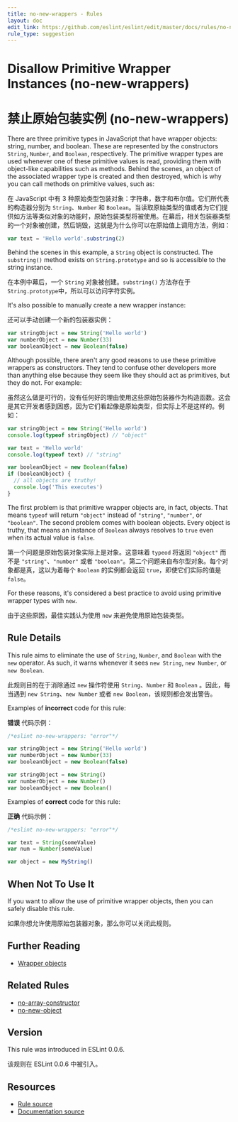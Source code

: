 ```yaml
---
title: no-new-wrappers - Rules
layout: doc
edit_link: https://github.com/eslint/eslint/edit/master/docs/rules/no-new-wrappers.md
rule_type: suggestion
---
```


<!-- Note: No pull requests accepted for this file. See README.md in the root directory for details. -->

# Disallow Primitive Wrapper Instances (no-new-wrappers)

# 禁止原始包装实例 (no-new-wrappers)

There are three primitive types in JavaScript that have wrapper objects: string, number, and boolean. These are represented by the constructors `String`, `Number`, and `Boolean`, respectively. The primitive wrapper types are used whenever one of these primitive values is read, providing them with object-like capabilities such as methods. Behind the scenes, an object of the associated wrapper type is created and then destroyed, which is why you can call methods on primitive values, such as:

在 JavaScript 中有 3 种原始类型包装对象：字符串，数字和布尔值。它们所代表的构造器分别为 `String`、`Number` 和 `Boolean`。当读取原始类型的值或者为它们提供如方法等类似对象的功能时，原始包装类型将被使用。在幕后，相关包装器类型的一个对象被创建，然后销毁，这就是为什么你可以在原始值上调用方法，例如：

```js
var text = 'Hello world'.substring(2)
```

Behind the scenes in this example, a `String` object is constructed. The `substring()` method exists on `String.prototype` and so is accessible to the string instance.

在本例中幕后，一个 `String` 对象被创建。`substring()` 方法存在于 `String.prototype`中，所以可以访问字符实例。

It's also possible to manually create a new wrapper instance:

还可以手动创建一个新的包装器实例：

```js
var stringObject = new String('Hello world')
var numberObject = new Number(33)
var booleanObject = new Boolean(false)
```

Although possible, there aren't any good reasons to use these primitive wrappers as constructors. They tend to confuse other developers more than anything else because they seem like they should act as primitives, but they do not. For example:

虽然这么做是可行的，没有任何好的理由使用这些原始包装器作为构造函数。这会是其它开发者感到困惑，因为它们看起像是原始类型，但实际上不是这样的。例如：

```js
var stringObject = new String('Hello world')
console.log(typeof stringObject) // "object"

var text = 'Hello world'
console.log(typeof text) // "string"

var booleanObject = new Boolean(false)
if (booleanObject) {
  // all objects are truthy!
  console.log('This executes')
}
```

The first problem is that primitive wrapper objects are, in fact, objects. That means `typeof` will return `"object"` instead of `"string"`, `"number"`, or `"boolean"`. The second problem comes with boolean objects. Every object is truthy, that means an instance of `Boolean` always resolves to `true` even when its actual value is `false`.

第一个问题是原始包装对象实际上是对象。这意味着 `typeod` 将返回 `"object"` 而不是 `"string"`、`"number"` 或者 `"boolean"`。第二个问题来自布尔型对象。每个对象都是真，这以为着每个 `Boolean` 的实例都会返回 `true`，即使它们实际的值是 `false`。

For these reasons, it's considered a best practice to avoid using primitive wrapper types with `new`.

由于这些原因，最佳实践认为使用 `new` 来避免使用原始包装类型。

## Rule Details

This rule aims to eliminate the use of `String`, `Number`, and `Boolean` with the `new` operator. As such, it warns whenever it sees `new String`, `new Number`, or `new Boolean`.

此规则目的在于消除通过 `new` 操作符使用 `String`、`Number` 和 `Boolean` 。因此，每当遇到 `new String`、`new Number` 或者 `new Boolean`，该规则都会发出警告。

Examples of **incorrect** code for this rule:

**错误** 代码示例：

```js
/*eslint no-new-wrappers: "error"*/

var stringObject = new String('Hello world')
var numberObject = new Number(33)
var booleanObject = new Boolean(false)

var stringObject = new String()
var numberObject = new Number()
var booleanObject = new Boolean()
```

Examples of **correct** code for this rule:

**正确** 代码示例：

```js
/*eslint no-new-wrappers: "error"*/

var text = String(someValue)
var num = Number(someValue)

var object = new MyString()
```

## When Not To Use It

If you want to allow the use of primitive wrapper objects, then you can safely disable this rule.

如果你想允许使用原始包装器对象，那么你可以关闭此规则。

## Further Reading

- [Wrapper objects](https://www.inkling.com/read/javascript-definitive-guide-david-flanagan-6th/chapter-3/wrapper-objects)

## Related Rules

- [no-array-constructor](https://cn.eslint.org/docs/rules/no-array-constructor)
- [no-new-object](https://cn.eslint.org/docs/rules/no-new-object)

## Version

This rule was introduced in ESLint 0.0.6.

该规则在 ESLint 0.0.6 中被引入。

## Resources

- [Rule source](https://github.com/eslint/eslint/tree/master/lib/rules/no-new-wrappers.js)
- [Documentation source](https://github.com/eslint/eslint/tree/master/docs/rules/no-new-wrappers.md)
